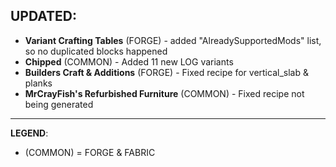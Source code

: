 ## UPDATED:
- **Variant Crafting Tables** (FORGE) - added "AlreadySupportedMods" list, so no duplicated blocks happened
- **Chipped** (COMMON) - Added 11 new LOG variants
- **Builders Craft & Additions** (FORGE) - Fixed recipe for vertical_slab & planks
- **MrCrayFish's Refurbished Furniture** (COMMON) - Fixed recipe not being generated

---
**LEGEND**:
- (COMMON) = FORGE & FABRIC